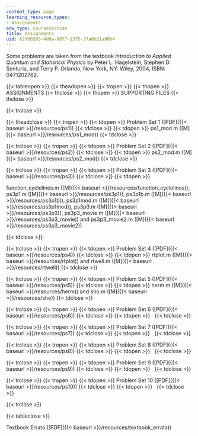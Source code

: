 ```yaml
---
content_type: page
learning_resource_types:
- Assignments
ocw_type: CourseSection
title: Assignments
uid: 62f66503-4d0a-8077-1375-37a6b21a98b4
---
```


Some problems are taken from the textbook _Introduction to Applied Quantum and Statistical Physics_ by Peter L. Hagelstein, Stephen D. Senturia, and Terry P. Orlando, New York, NY: Wiley, 2004, ISBN: 0471202762.

{{< tableopen >}}
{{< theadopen >}}
{{< tropen >}}
{{< thopen >}}
ASSIGNMENTS
{{< thclose >}}
{{< thopen >}}
SUPPORTING FILES
{{< thclose >}}

{{< trclose >}}

{{< theadclose >}}
{{< tropen >}}
{{< tdopen >}}
Problem Set 1 ([PDF]({{< baseurl >}}/resources/ps1))
{{< tdclose >}}
{{< tdopen >}}
ps1\_mod.m ([M]({{< baseurl >}}/resources/ps1_mod))
{{< tdclose >}}

{{< trclose >}}
{{< tropen >}}
{{< tdopen >}}
Problem Set 2 ([PDF]({{< baseurl >}}/resources/ps2))
{{< tdclose >}}
{{< tdopen >}}
ps2\_mod.m ([M]({{< baseurl >}}/resources/ps2_mod))
{{< tdclose >}}

{{< trclose >}}
{{< tropen >}}
{{< tdopen >}}
Problem Set 3 ([PDF]({{< baseurl >}}/resources/ps3))
{{< tdclose >}}
{{< tdopen >}}


function\_cyclelines.m ([M]({{< baseurl >}}/resources/function_cyclelines)), ps3p1.m ([M]({{< baseurl >}}/resources/ps3p1)), ps3p1b.m ([M]({{< baseurl >}}/resources/ps3p1b)), ps3p1mod.m ([M]({{< baseurl >}}/resources/ps3p1mod)), ps3p3.m ([M]({{< baseurl >}}/resources/ps3p3)), ps3p3\_movie.m ([M]({{< baseurl >}}/resources/ps3p3_movie)) and ps3p3\_movie2.m ([M]({{< baseurl >}}/resources/ps3p3_movie2))


{{< tdclose >}}

{{< trclose >}}
{{< tropen >}}
{{< tdopen >}}
Problem Set 4 ([PDF]({{< baseurl >}}/resources/ps4))
{{< tdclose >}}
{{< tdopen >}}
rtplot.m ([M]({{< baseurl >}}/resources/rtplot)) and rtwell.m ([M]({{< baseurl >}}/resources/rtwell))
{{< tdclose >}}

{{< trclose >}}
{{< tropen >}}
{{< tdopen >}}
Problem Set 5 ([PDF]({{< baseurl >}}/resources/ps5))
{{< tdclose >}}
{{< tdopen >}}
herm.m ([M]({{< baseurl >}}/resources/herm)) and sho.m ([M]({{< baseurl >}}/resources/sho))
{{< tdclose >}}

{{< trclose >}}
{{< tropen >}}
{{< tdopen >}}
Problem Set 6 ([PDF]({{< baseurl >}}/resources/ps6))
{{< tdclose >}}
{{< tdopen >}}
 
{{< tdclose >}}

{{< trclose >}}
{{< tropen >}}
{{< tdopen >}}
Problem Set 7 ([PDF]({{< baseurl >}}/resources/ps7))
{{< tdclose >}}
{{< tdopen >}}
 
{{< tdclose >}}

{{< trclose >}}
{{< tropen >}}
{{< tdopen >}}
Problem Set 8 ([PDF]({{< baseurl >}}/resources/ps8))
{{< tdclose >}}
{{< tdopen >}}
 
{{< tdclose >}}

{{< trclose >}}
{{< tropen >}}
{{< tdopen >}}
Problem Set 9 ([PDF]({{< baseurl >}}/resources/ps9))
{{< tdclose >}}
{{< tdopen >}}
 
{{< tdclose >}}

{{< trclose >}}
{{< tropen >}}
{{< tdopen >}}
Problem Set 10 ([PDF]({{< baseurl >}}/resources/ps10))
{{< tdclose >}}
{{< tdopen >}}
 
{{< tdclose >}}

{{< trclose >}}

{{< tableclose >}}

Textbook Errata ([PDF]({{< baseurl >}}/resources/textbook_errata))